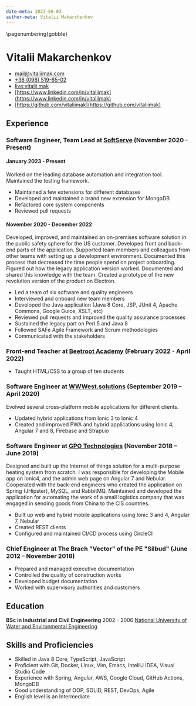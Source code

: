 ```yaml
---
date-meta: 2023-08-03
author-meta: Vitalii Makarchenkov
---
```

\pagenumbering{gobble}
# Vitalii Makarchenkov

- [mail@vitaliimak.com](mailto:mail@vitaliimak.com)
- [+38 (098) 519-65-02](tel:+380985196502)
- [live:vitalii.mak](tel:live:vitalii.mak)
- [https://www.linkedin.com/in/vitaliimak](https://www.linkedin.com/in/vitaliimak)
- [https://github.com/vitaliimak](https://github.com/vitaliimak)

## Experience

### Software Engineer, Team Lead at [SoftServe](https://www.softserveinc.com/) (November 2020 - Present)

#### January 2023 - Present

Worked on the leading database automation and integration tool. Maintained the testing framework.

- Maintained a few extensions for different databases
- Developed and maintained a brand new extension for MongoDB
- Refactored core system components
- Reviewed pull requests

#### November 2020 - December 2022

Developed, improved, and maintained an on-premises software solution in the public safety sphere for the US customer. Developed front and back-end parts of the application.
Supported team members and colleagues from other teams with setting up a development environment. Documented this process that decreased the time people spend on project onboarding.
Figured out how the legacy application version worked. Documented and shared this knowledge with the team.
Created a prototype of the new revolution version of the product on Electron.

- Led a team of six software and quality engineers
- Interviewed and onboard new team members
- Developed the Java application (Java 8 Core, JSP, JUnit 4, Apache Commons, Google Guice, XSLT, etc)
- Reviewed pull requests and improved the quality assurance processes
- Sustained the legacy part on Perl 5 and Java 8
- Followed SAFe Agile Framework and Scrum methodologies
- Communicated with the stakeholders

### Front-end Teacher at [Beetroot Academy](https://beetroot.academy/) (February 2022 - April 2022)

- Taught HTML/CSS to a group of ten students

### Software Engineer at [WWWest.solutions](https://wwwest.solutions/) (September 2019 – April 2020)

Evolved several cross-platform mobile applications for different clients.

- Updated hybrid applications from Ionic 3 to Ionic 4
- Created and improved PWA and hybrid applications using Ionic 4, Angular 7 and 8, Firebase and Strapi.io

### Software Engineer at [GPO Technologies](https://www.gpo-tech.com/) (November 2018 – June 2019)
Designed and built up the Internet of things solution for a multi-purpose heating system from scratch. I was responsible for developing the Mobile app on Ionic4, and the admin web page on Angular 7 and Nebular. Cooperated with the back-end engineers who created the application on Spring (JHipster), MySQL, and RabbitMQ.
Maintained and developed the application for automating the work of a small logistics company that was engaged in sending goods from China to the CIS countries.

- Built up web and hybrid mobile applications using Ionic 3 and 4, Angular 7, Nebular
- Created REST clients
- Configured and maintained CI/CD process using CircleCI

### Chief Engineer at The Brach "Vector" of the PE "Silbud" (June 2012 – November 2018)

- Prepared and managed executive documentation
- Controlled the quality of construction works
- Developed budget documentation
- Worked with supervisory authorities and customers

## Education

**BSc in Industrial and Civil Engineering** 2002 - 2006
[National University of Water and Environmental Engineering](https://nuwm.edu.ua/)

## Skills and Proficiencies
- Skilled in Java 8 Core, TypeScript, JavaScript
- Proficient with Git, Docker, Linux, Vim, Emacs, IntelliJ IDEA, Visual Studio Code
- Experience with Spring, Angular, AWS, Google Cloud, GitHub Actions, MongoDB
- Good understanding of OOP, SOLID, REST, DevOps, Agile
- English level is an Intermediate
